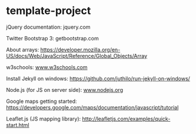template-project
============

jQuery documentation: jquery.com

Twitter Bootstrap 3: getbootstrap.com

About arrays: https://developer.mozilla.org/en-US/docs/Web/JavaScript/Reference/Global_Objects/Array

w3schools: www.w3schools.com

Install Jekyll on windows: https://github.com/juthilo/run-jekyll-on-windows/

Node.js (for JS on server side): www.nodejs.org

Google maps getting started: https://developers.google.com/maps/documentation/javascript/tutorial

Leaflet.js (JS mapping library): http://leafletjs.com/examples/quick-start.html